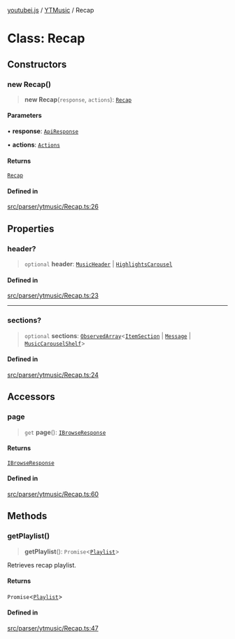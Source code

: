 [youtubei.js](../../../README.md) / [YTMusic](../README.md) / Recap

# Class: Recap

## Constructors

### new Recap()

> **new Recap**(`response`, `actions`): [`Recap`](Recap.md)

#### Parameters

• **response**: [`ApiResponse`](../../../interfaces/ApiResponse.md)

• **actions**: [`Actions`](../../../classes/Actions.md)

#### Returns

[`Recap`](Recap.md)

#### Defined in

[src/parser/ytmusic/Recap.ts:26](https://github.com/LuanRT/YouTube.js/blob/eb21af33db708f0355f4fb15881f5d4fabc7b06c/src/parser/ytmusic/Recap.ts#L26)

## Properties

### header?

> `optional` **header**: [`MusicHeader`](../../YTNodes/classes/MusicHeader.md) \| [`HighlightsCarousel`](../../YTNodes/classes/HighlightsCarousel.md)

#### Defined in

[src/parser/ytmusic/Recap.ts:23](https://github.com/LuanRT/YouTube.js/blob/eb21af33db708f0355f4fb15881f5d4fabc7b06c/src/parser/ytmusic/Recap.ts#L23)

***

### sections?

> `optional` **sections**: [`ObservedArray`](../../Helpers/type-aliases/ObservedArray.md)\<[`ItemSection`](../../YTNodes/classes/ItemSection.md) \| [`Message`](../../YTNodes/classes/Message.md) \| [`MusicCarouselShelf`](../../YTNodes/classes/MusicCarouselShelf.md)\>

#### Defined in

[src/parser/ytmusic/Recap.ts:24](https://github.com/LuanRT/YouTube.js/blob/eb21af33db708f0355f4fb15881f5d4fabc7b06c/src/parser/ytmusic/Recap.ts#L24)

## Accessors

### page

> `get` **page**(): [`IBrowseResponse`](../../APIResponseTypes/type-aliases/IBrowseResponse.md)

#### Returns

[`IBrowseResponse`](../../APIResponseTypes/type-aliases/IBrowseResponse.md)

#### Defined in

[src/parser/ytmusic/Recap.ts:60](https://github.com/LuanRT/YouTube.js/blob/eb21af33db708f0355f4fb15881f5d4fabc7b06c/src/parser/ytmusic/Recap.ts#L60)

## Methods

### getPlaylist()

> **getPlaylist**(): `Promise`\<[`Playlist`](Playlist.md)\>

Retrieves recap playlist.

#### Returns

`Promise`\<[`Playlist`](Playlist.md)\>

#### Defined in

[src/parser/ytmusic/Recap.ts:47](https://github.com/LuanRT/YouTube.js/blob/eb21af33db708f0355f4fb15881f5d4fabc7b06c/src/parser/ytmusic/Recap.ts#L47)
